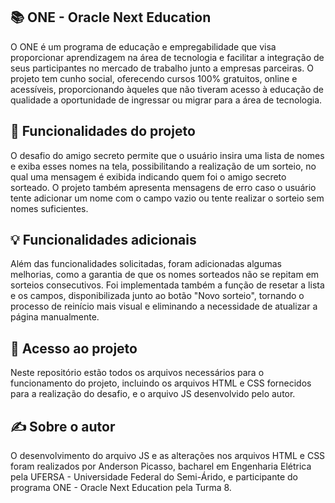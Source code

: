## 📚 ONE - Oracle Next Education

O ONE é um programa de educação e empregabilidade que visa proporcionar aprendizagem na área de tecnologia e facilitar a integração de seus participantes no mercado de trabalho junto a empresas parceiras. O projeto tem cunho social, oferecendo cursos 100% gratuitos, online e acessíveis, proporcionando àqueles que não tiveram acesso à educação de qualidade a oportunidade de ingressar ou migrar para a área de tecnologia.

## 🔨 Funcionalidades do projeto

O desafio do amigo secreto permite que o usuário insira uma lista de nomes e exiba esses nomes na tela, possibilitando a realização de um sorteio, no qual uma mensagem é exibida indicando quem foi o amigo secreto sorteado. O projeto também apresenta mensagens de erro caso o usuário tente adicionar um nome com o campo vazio ou tente realizar o sorteio sem nomes suficientes.

## 💡 Funcionalidades adicionais

Além das funcionalidades solicitadas, foram adicionadas algumas melhorias, como a garantia de que os nomes sorteados não se repitam em sorteios consecutivos. Foi implementada também a função de resetar a lista e os campos, disponibilizada junto ao botão "Novo sorteio", tornando o processo de reinício mais visual e eliminando a necessidade de atualizar a página manualmente.

## 📁 Acesso ao projeto

Neste repositório estão todos os arquivos necessários para o funcionamento do projeto, incluindo os arquivos HTML e CSS fornecidos para a realização do desafio, e o arquivo JS desenvolvido pelo autor.

## ✍️ Sobre o autor

O desenvolvimento do arquivo JS e as alterações nos arquivos HTML e CSS foram realizados por Anderson Picasso, bacharel em Engenharia Elétrica pela UFERSA - Universidade Federal do Semi-Árido, e participante do programa ONE - Oracle Next Education pela Turma 8.
